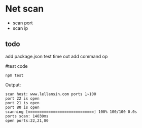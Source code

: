 
# Net scan

* scan port
* scan ip


## todo
add package.json
test time out
add command op



#test code

	npm test

Output:

    scan host: www.lellansin.com ports 1~100
    port 22 is open
    port 21 is open
    port 80 is open
    scanning [=============================] 100% 100/100 0.0s
    ports scan: 14030ms
    open ports:22,21,80

